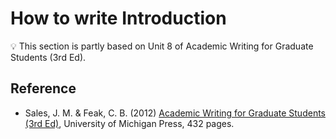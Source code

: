 # How to write Introduction

:bulb: This section is partly based on Unit 8 of Academic Writing for Graduate Students (3rd Ed).



## Reference

- Sales, J. M. & Feak, C. B. (2012) [Academic Writing for Graduate Students (3rd Ed)](https://doi.org/10.3998/mpub.2173936), University of Michigan Press, 432 pages.
